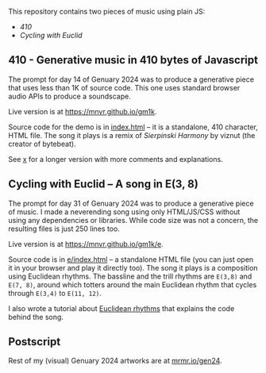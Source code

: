 This repository contains two pieces of music using plain JS:

- *410*
- *Cycling with Euclid*

## 410 - Generative music in 410 bytes of Javascript

The prompt for day 14 of Genuary 2024 was to produce a generative piece that
uses less than 1K of source code. This one uses standard browser audio APIs to
produce a soundscape.

Live version is at https://mnvr.github.io/gm1k.

Source code for the demo is in [index.html](index.html) – it is a standalone,
410 character, HTML file. The song it plays is a remix of _Sierpinski Harmony_
by viznut (the creator of bytebeat).

See [x](x) for a longer version with more comments and explanations.

## Cycling with Euclid – A song in E(3, 8)

The prompt for day 31 of Genuary 2024 was to produce a generative piece of
music. I made a neverending song using only HTML/JS/CSS without using any
dependencies or libraries. While code size was not a concern, the resulting
files is just 250 lines too.

Live version is at https://mnvr.github.io/gm1k/e.

Source code is in [e/index.html](e/index.html) – a standalone HTML file (you can
just open it in your browser and play it directly too). The song it plays is a
composition using Euclidean rhythms. The bassline and the trill rhythms are
`E(3,8)` and `E(7, 8)`, around which totters around the main Euclidean rhythm
that cycles through `E(3,4)` to `E(11, 12)`.

I also wrote a tutorial about [Euclidean rhythms](https://mrmr.io/mj/euclid)
that explains the code behind the song.

## Postscript

Rest of my (visual) Genuary 2024 artworks are at
[mrmr.io/gen24](https://mrmr.io/gen24).
